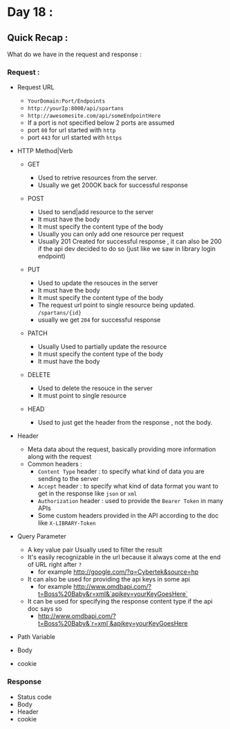 # Day 18 : 

## Quick Recap : 

What do we have in the request and response : 

### Request : 
- Request URL 
  - `YourDomain:Port/Endpoints`
  - `http://yourIp:8000/api/spartans`
  - `http://awesomesite.com/api/someEndpointHere`
  - If a port is not specified below 2 ports are assumed 
  - port `80` for url started with `http`
  - port `443` for url started with `https`

- HTTP Method|Verb  
  - GET  
    - Used to retrive resources from the server. 
    - Usually we get 200OK back for successful response
  - POST 
    - Used to send|add resource to the server
    - It must have the body 
    - It must specify the content type of the body
    - Usually you can only add one resource per request
    - Usually 201 Created for successful response , it can also be 200 if the api dev decided to do so (just like we saw in library login endpoint)
  
  - PUT 
    - Used to update the resouces in the server
    - It must have the body 
    - It must specify the content type of the body
    - The request url point to single resource being updated. `/spartans/{id}`
    - usually we get `204` for successful response
  - PATCH 
    - Usually Used to partially update the resource
    - It must specify the content type of the body
    - It must have the body 
  
  - DELETE
    - Used to delete the resouce in the server 
    - It must point to single resource
  - HEAD 
    - Used to just get the header from the response , not the body. 
- Header 
  - Meta data about the request, basically providing more information along with the request
  - Common headers : 
    - `Content Type` header : to specify what kind of data you are sending to the server 
    - `Accept` header : to specify what kind of data format you want to get in the response like `json` or `xml`
    - `Authorization` header : used to provide the `Bearer Token` in many APIs
    - Some custom headers provided in the API according to the doc like `X-LIBRARY-Token`
  
- Query Parameter
  - A key value pair Usually used to filter the result
  - It's easily recognizable in the url because it always come at the end of URL right after `?`
    - for example 
    http://google.com/?q=Cybertek&source=hp
  - It can also be used for providing the api keys in some api 
    - for example http://www.omdbapi.com/?t=Boss%20Baby&r=xml&`apikey=yourKeyGoesHere`
  - It can be used for specifying the response content type if the api doc says so
    - http://www.omdbapi.com/?t=Boss%20Baby&`r=xml`&apikey=yourKeyGoesHere
- Path Variable 
- Body 
- cookie


### Response 
- Status code 
- Body 
- Header 
- cookie